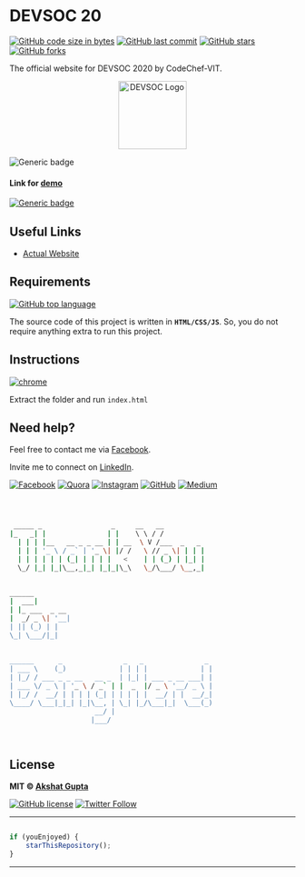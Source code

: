 # DEVSOC 20

[![GitHub code size in bytes](https://img.shields.io/github/languages/code-size/akshatvg/DevSoc-20?logo=github&style=social)](https://github.com/akshatvg/) [![GitHub last commit](https://img.shields.io/github/last-commit/akshatvg/DevSoc-20?style=social&logo=git)](https://github.com/akshatvg/) [![GitHub stars](https://img.shields.io/github/stars/akshatvg/DevSoc-20?style=social)](https://github.com/akshatvg/DevSoc-20/stargazers) [![GitHub forks](https://img.shields.io/github/forks/akshatvg/DevSoc-20?style=social&logo=git)](https://github.com/akshatvg/DevSoc-20/network)

The official website for DEVSOC 2020 by CodeChef-VIT.

<p align="center">
<a href="https://devsoc20.akshatvg.com">
<img src="https://github.com/akshatvg/DevSoc-20/blob/master/img/logo2.svg" width="120px" height="120px" alt="DEVSOC Logo"/>
</a>
</p>

![Generic badge](https://img.shields.io/badge/Amazing-Hackathon-orange) 

#### Link for [demo](https://devsoc20.akshatvg.com) 
[![Generic badge](https://img.shields.io/badge/view-demo-orange)](https://devsoc20.akshatvg.com)

## Useful Links

- [Actual Website](https://devsoc.codechefvit.com)

## Requirements

[![GitHub top language](https://img.shields.io/github/languages/top/akshatvg/DevSoc-20?logo=css&style=social)](https://github.com/akshatvg/)

The source code of this project is written in **`HTML/CSS/JS`**. So, you do not require anything extra to run this project.

## Instructions

[![chrome](https://img.shields.io/badge/Open-index.html-lightgrey.svg?logo=google-chrome&style=popout&logoColor=red)](https://devsoc20.akshatvg.com)

Extract the folder and run `index.html`


## Need help?


Feel free to contact me via [Facebook](https://www.facebook.com/akshatvg).

Invite me to connect on [LinkedIn](https://www.linkedin.com/in/akshatvg/).

[![Facebook](https://img.shields.io/badge/Facebook-add-blue.svg?logo=facebook&logoColor=white)](https://www.facebook.com/akshatvg) [![Quora](https://img.shields.io/badge/Quora-ask-red.svg?logo=quora)](https://www.quora.com/profile/Akshat-Gupta-279) [![Instagram](https://img.shields.io/badge/Instagram-follow-purple.svg?logo=instagram&logoColor=white)](https://www.instagram.com/akshatvg/) [![GitHub](https://img.shields.io/badge/Snapchat-add-yellow.svg?logo=snapchat&logoColor=white)](https://www.snapchat.com/add/akshatvg) [![Medium](https://img.shields.io/badge/Medium-follow-black.svg?logo=medium&logoColor=white)](https://medium.com/@akshatvg)


```bash



 _____ _                 _     __   __            
|_   _| |               | |    \ \ / /            
  | | | |__   __ _ _ __ | | __  \ V /___  _   _   
  | | | '_ \ / _` | '_ \| |/ /   \ // _ \| | | |  
  | | | | | | (_| | | | |   <    | | (_) | |_| |  
  \_/ |_| |_|\__,_|_| |_|_|\_\   \_/\___/ \__,_|  
                                                  
                                                  
______                                            
|  ___|                                           
| |_ ___  _ __                                    
|  _/ _ \| '__|                                   
| || (_) | |                                      
\_| \___/|_|                                      
                                                  
                                                  
______      _               _   _               _ 
| ___ \    (_)             | | | |             | |
| |_/ / ___ _ _ __   __ _  | |_| | ___ _ __ ___| |
| ___ \/ _ \ | '_ \ / _` | |  _  |/ _ \ '__/ _ \ |
| |_/ /  __/ | | | | (_| | | | | |  __/ | |  __/_|
\____/ \___|_|_| |_|\__, | \_| |_/\___|_|  \___(_)
                     __/ |                        
                    |___/                         

 


```

## License

**MIT &copy; [Akshat Gupta](https://github.com/akshatvg/DevSoc-20/blob/master/LICENSE)**

[![GitHub license](https://img.shields.io/github/license/akshatvg/DevSoc-20?style=social&logo=github)](https://github.com/akshatvg/DevSoc-20/blob/master/LICENSE) [![Twitter Follow](https://img.shields.io/twitter/follow/akshatvg?style=social)](https://twitter.com/akshatvg)

---------

```javascript

if (youEnjoyed) {
    starThisRepository();
}

```

-----------
